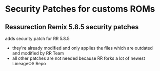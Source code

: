 Security Patches for customs ROMs
===========
Ressurection Remix 5.8.5 security patches 
------------------

adds security patch for RR 5.8.5 

- they're already modified and only applies the files which are outdated and modified by RR Team
- all other patches are not needed because RR forks a lot of newest LineageOS Repo